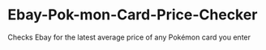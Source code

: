 # Ebay-Pok-mon-Card-Price-Checker
Checks Ebay for the latest average price of any Pokémon card you enter 
